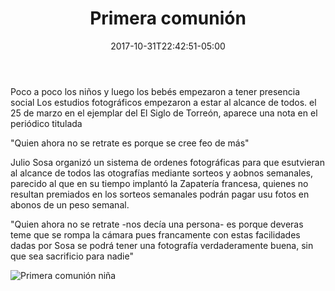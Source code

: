 ﻿---
title: "Primera comunión"
description: "Celebración de la primera comunión de una niña"
slug: "z1"
image: pic31.jpg
keywords: ""
categories: 
    - ""
    - ""
date: 2017-10-31T22:42:51-05:00
draft: false
---
Poco a poco los niños y luego los bebés empezaron a tener presencia social
Los estudios fotográficos empezaron a estar al alcance de todos.
el 25 de marzo en el ejemplar del El Siglo de Torreón, aparece una nota en el periódico titulada

"Quien ahora no se retrate es porque se cree feo de más"

Julio Sosa organizó un sistema de ordenes fotográficas para que esutvieran al alcance de todos las otografías
mediante sorteos y aobnos semanales, parecido al que en su tiempo implantó la Zapatería francesa, quienes no resultan
premiados en los sorteos semanales podrán pagar usu fotos en abonos de un peso semanal.

"Quien ahora no se retrate -nos decía una persona- es porque deveras teme que se rompa la cámara pues francamente
con estas facilidades dadas por Sosa se podrá tener una fotografía verdaderamente buena, sin que sea sacrificio para nadie"


![Primera comunión niña](https://claudiaguerreros.github.io/juliososa/img/pic31.jpg)
